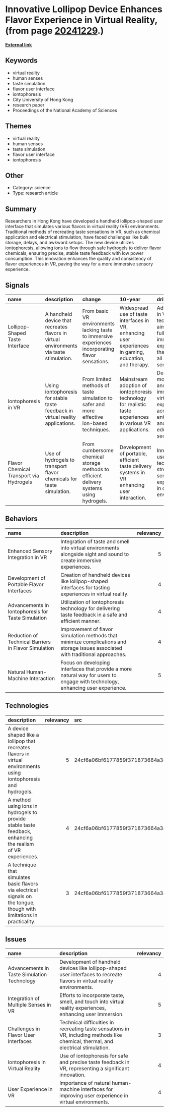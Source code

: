 # __Innovative Lollipop Device Enhances Flavor Experience in Virtual Reality__, (from page [20241229](https://kghosh.substack.com/p/20241229).)

__[External link](https://arstechnica.com/science/2024/11/licking-this-lollipop-will-let-you-taste-virtual-flavors/)__



## Keywords

* virtual reality
* human senses
* taste simulation
* flavor user interface
* iontophoresis
* City University of Hong Kong
* research paper
* Proceedings of the National Academy of Sciences

## Themes

* virtual reality
* human senses
* taste simulation
* flavor user interface
* iontophoresis

## Other

* Category: science
* Type: research article

## Summary

Researchers in Hong Kong have developed a handheld lollipop-shaped user interface that simulates various flavors in virtual reality (VR) environments. Traditional methods of recreating taste sensations in VR, such as chemical application and electrical stimulation, have faced challenges like bulk storage, delays, and awkward setups. The new device utilizes iontophoresis, allowing ions to flow through safe hydrogels to deliver flavor chemicals, ensuring precise, stable taste feedback with low power consumption. This innovation enhances the quality and consistency of flavor experiences in VR, paving the way for a more immersive sensory experience.

## Signals

| name                                    | description                                                                             | change                                                                                             | 10-year                                                                                                     | driving-force                                                                                           |   relevancy |
|:----------------------------------------|:----------------------------------------------------------------------------------------|:---------------------------------------------------------------------------------------------------|:------------------------------------------------------------------------------------------------------------|:--------------------------------------------------------------------------------------------------------|------------:|
| Lollipop-Shaped Taste Interface         | A handheld device that recreates flavors in virtual environments via taste stimulation. | From basic VR environments lacking taste to immersive experiences incorporating flavor sensations. | Widespread use of taste interfaces in VR, enhancing user experiences in gaming, education, and therapy.     | Advancement in VR technology aiming for fully immersive experiences that include all human senses.      |           4 |
| Iontophoresis in VR                     | Using iontophoresis for stable taste feedback in virtual reality applications.          | From limited methods of taste simulation to safer and more effective ion-based techniques.         | Mainstream adoption of iontophoresis technology for realistic taste experiences in various VR applications. | Demand for more realistic and immersive virtual experiences across entertainment and education sectors. |           5 |
| Flavor Chemical Transport via Hydrogels | Use of hydrogels to transport flavor chemicals for taste simulation.                    | From cumbersome chemical storage methods to efficient delivery systems using hydrogels.            | Development of portable, efficient taste delivery systems in VR enhancing user interaction.                 | Innovation in user interface technology to streamline sensory experiences in digital environments.      |           4 |

## Behaviors

| name                                                 | description                                                                                                                     |   relevancy |
|:-----------------------------------------------------|:--------------------------------------------------------------------------------------------------------------------------------|------------:|
| Enhanced Sensory Integration in VR                   | Integration of taste and smell into virtual environments alongside sight and sound to create immersive experiences.             |           5 |
| Development of Portable Flavor Interfaces            | Creation of handheld devices like lollipop-shaped interfaces for tasting experiences in virtual reality.                        |           4 |
| Advancements in Iontophoresis for Taste Simulation   | Utilization of iontophoresis technology for delivering taste feedback in a safe and efficient manner.                           |           4 |
| Reduction of Technical Barriers in Flavor Simulation | Improvement of flavor simulation methods that minimize complications and storage issues associated with traditional approaches. |           4 |
| Natural Human-Machine Interaction                    | Focus on developing interfaces that provide a more natural way for users to engage with technology, enhancing user experience.  |           5 |

## Technologies

| description                                                                                                             |   relevancy | src                              |
|:------------------------------------------------------------------------------------------------------------------------|------------:|:---------------------------------|
| A device shaped like a lollipop that recreates flavors in virtual environments using iontophoresis and hydrogels.       |           5 | 24cf6a06bf6177859f371873664a387d |
| A method using ions in hydrogels to provide stable taste feedback, enhancing the realism of VR experiences.             |           4 | 24cf6a06bf6177859f371873664a387d |
| A technique that simulates basic flavors via electrical signals on the tongue, though with limitations in practicality. |           3 | 24cf6a06bf6177859f371873664a387d |

## Issues

| name                                        | description                                                                                                                        |   relevancy |
|:--------------------------------------------|:-----------------------------------------------------------------------------------------------------------------------------------|------------:|
| Advancements in Taste Simulation Technology | Development of handheld devices like lollipop-shaped user interfaces to recreate flavors in virtual reality environments.          |           4 |
| Integration of Multiple Senses in VR        | Efforts to incorporate taste, smell, and touch into virtual reality experiences, enhancing user immersion.                         |           5 |
| Challenges in Flavor User Interfaces        | Technical difficulties in recreating taste sensations in VR, including methods like chemical, thermal, and electrical stimulation. |           3 |
| Iontophoresis in Virtual Reality            | Use of iontophoresis for safe and precise taste feedback in VR, representing a significant innovation.                             |           4 |
| User Experience in VR                       | Importance of natural human-machine interfaces for improving user experience in virtual environments.                              |           4 |